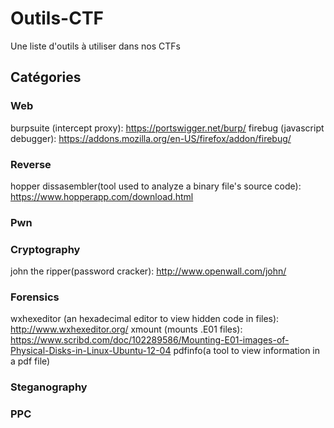 # Outils-CTF
Une liste d'outils à utiliser dans nos CTFs

## Catégories
### Web
burpsuite (intercept proxy): https://portswigger.net/burp/
firebug (javascript debugger): https://addons.mozilla.org/en-US/firefox/addon/firebug/
### Reverse
hopper dissasembler(tool used to analyze a binary file's source code): https://www.hopperapp.com/download.html
### Pwn
### Cryptography
john the ripper(password cracker): http://www.openwall.com/john/
### Forensics
wxhexeditor (an hexadecimal editor to view hidden code in files): http://www.wxhexeditor.org/
xmount (mounts .E01 files): https://www.scribd.com/doc/102289586/Mounting-E01-images-of-Physical-Disks-in-Linux-Ubuntu-12-04
pdfinfo(a tool to view information in a pdf file)
### Steganography
### PPC
